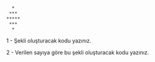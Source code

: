 ```
  *
 ***
*****
 ***
  *
```
1 - Şekli oluşturacak kodu yazınız.

2 - Verilen sayıya göre bu şekli oluşturacak kodu yazınız.

